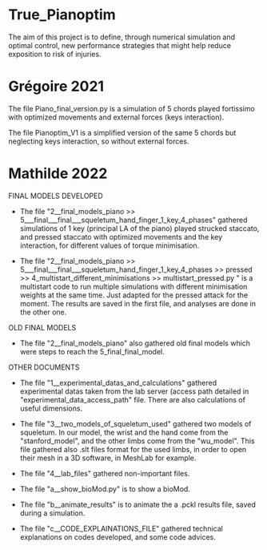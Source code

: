 # True_Pianoptim 

The aim of this project is to define, through numerical simulation and optimal control, new performance strategies that might help reduce exposition to risk of injuries.

# Grégoire 2021

The file Piano_final_version.py is a simulation of 5 chords played fortissimo with optimized movements and external forces (keys interaction).

The file Pianoptim_V1 is a simplified version of the same 5 chords but neglecting keys interaction, so without external forces.

# Mathilde 2022
FINAL MODELS DEVELOPED 

- The file "2__final_models_piano >> 5___final___final___squeletum_hand_finger_1_key_4_phases" gathered simulations of 1 key (principal LA of the piano)
played strucked staccato, and pressed staccato with optimized movements and the key interaction, for different values of torque minimisation.

- The file "2__final_models_piano >> 5___final___final___squeletum_hand_finger_1_key_4_phases >> pressed >>
4_multistart_different_minimisations >> multistart_pressed.py " is a multistart code to run multiple simulations
with different minimisation weights at the same time. Just adapted for the pressed attack for the moment. The results are saved in the first file, and analyses are done in the other one. 

OLD FINAL MODELS

- The file "2__final_models_piano" also gathered old final models which were steps to reach the 5_final_final_model.

OTHER DOCUMENTS

- The file "1__experimental_datas_and_calculations" gathered experimental datas taken from the lab server (access path 
detailed in "experimental_data_access_path" file. 
There are also calculations of useful dimensions.

- The file "3__two_models_of_squeletum_used" gathered two models of squeletum. In our model, the wrist and the hand come 
from the "stanford_model", and the other limbs come from the "wu_model". This file gathered also .slt files format for 
the used limbs, in order to open their mesh in a 3D software, in MeshLab for example.

- The file "4__lab_files" gathered non-important files.

- The file "a__show_bioMod.py" is to show a bioMod.

- The file "b__animate_results" is to animate the a .pckl results file, saved during a simulation.

- The file "c__CODE_EXPLAINATIONS_FILE" gathered technical explanations on codes developed, and some code advices.

